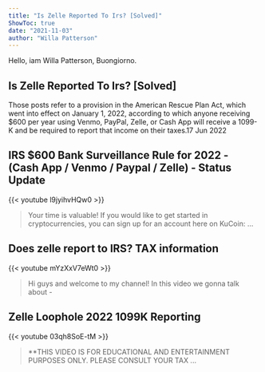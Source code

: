 ```yaml
---
title: "Is Zelle Reported To Irs? [Solved]"
ShowToc: true 
date: "2021-11-03"
author: "Willa Patterson" 
---
```


Hello, iam Willa Patterson, Buongiorno.
## Is Zelle Reported To Irs? [Solved]
Those posts refer to a provision in the American Rescue Plan Act, which went into effect on January 1, 2022, according to which anyone receiving $600 per year using Venmo, PayPal, Zelle, or Cash App will receive a 1099-K and be required to report that income on their taxes.17 Jun 2022

## IRS $600 Bank Surveillance Rule for 2022 - (Cash App / Venmo / Paypal / Zelle) - Status Update
{{< youtube l9jyihvHQw0 >}}
>Your time is valuable! If you would like to get started in cryptocurrencies, you can sign up for an account here on KuCoin: ...

## Does zelle report to IRS? TAX information
{{< youtube mYzXxV7eWt0 >}}
>Hi guys and welcome to my channel! In this video we gonna talk about - 

## Zelle Loophole 2022 1099K Reporting
{{< youtube 03qh8SoE-tM >}}
>**THIS VIDEO IS FOR EDUCATIONAL AND ENTERTAINMENT PURPOSES ONLY. PLEASE CONSULT YOUR TAX ...

